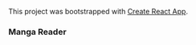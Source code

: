 This project was bootstrapped with [Create React App](https://github.com/facebook/create-react-app).

### Manga Reader